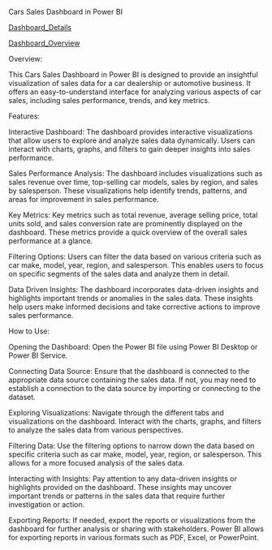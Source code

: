 Cars Sales Dashboard in Power BI

[Dashboard_Details](https://github.com/darshana-mis/Power_BI_Car_Sales/blob/bee89efc2df614ffbbba8cefb54139fbc8926606/images/Dashboard_Details.jpg)

[Dashboard_Overview](https://github.com/darshana-mis/Power_BI_Car_Sales/blob/bee89efc2df614ffbbba8cefb54139fbc8926606/images/Dashboard_Overview.jpg)

Overview:

This Cars Sales Dashboard in Power BI is designed to provide an insightful visualization of sales data for a car dealership or automotive business. It offers an easy-to-understand interface for analyzing various aspects of car sales, including sales performance, trends, and key metrics.

Features:

Interactive Dashboard: The dashboard provides interactive visualizations that allow users to explore and analyze sales data dynamically. Users can interact with charts, graphs, and filters to gain deeper insights into sales performance.

Sales Performance Analysis: The dashboard includes visualizations such as sales revenue over time, top-selling car models, sales by region, and sales by salesperson. These visualizations help identify trends, patterns, and areas for improvement in sales performance.

Key Metrics: Key metrics such as total revenue, average selling price, total units sold, and sales conversion rate are prominently displayed on the dashboard. These metrics provide a quick overview of the overall sales performance at a glance.

Filtering Options: Users can filter the data based on various criteria such as car make, model, year, region, and salesperson. This enables users to focus on specific segments of the sales data and analyze them in detail.

Data Driven Insights: The dashboard incorporates data-driven insights and highlights important trends or anomalies in the sales data. These insights help users make informed decisions and take corrective actions to improve sales performance.

How to Use:

Opening the Dashboard: Open the Power BI file using Power BI Desktop or Power BI Service.

Connecting Data Source: Ensure that the dashboard is connected to the appropriate data source containing the sales data. If not, you may need to establish a connection to the data source by importing or connecting to the dataset.

Exploring Visualizations: Navigate through the different tabs and visualizations on the dashboard. Interact with the charts, graphs, and filters to analyze the sales data from various perspectives.

Filtering Data: Use the filtering options to narrow down the data based on specific criteria such as car make, model, year, region, or salesperson. This allows for a more focused analysis of the sales data.

Interacting with Insights: Pay attention to any data-driven insights or highlights provided on the dashboard. These insights may uncover important trends or patterns in the sales data that require further investigation or action.

Exporting Reports: If needed, export the reports or visualizations from the dashboard for further analysis or sharing with stakeholders. Power BI allows for exporting reports in various formats such as PDF, Excel, or PowerPoint.
